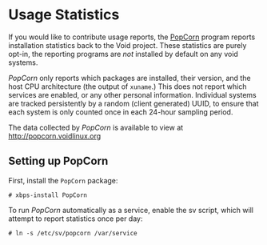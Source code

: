 # Usage Statistics

If you would like to contribute usage reports, the
[PopCorn](https://github.com/the-maldridge/popcorn) program reports installation
statistics back to the Void project. These statistics are purely opt-in, the
reporting programs are *not* installed by default on any void systems.

*PopCorn* only reports which packages are installed, their version, and the host
CPU architecture (the output of `xuname`.) This does not report which services
are enabled, or any other personal information. Individual systems are tracked
persistently by a random (client generated) UUID, to ensure that each system is
only counted once in each 24-hour sampling period.

The data collected by *PopCorn* is available to view at
<http://popcorn.voidlinux.org>

## Setting up PopCorn

First, install the `PopCorn` package:

```
# xbps-install PopCorn
```

To run *PopCorn* automatically as a service, enable the sv script, which will
attempt to report statistics once per day:

```
# ln -s /etc/sv/popcorn /var/service
```
